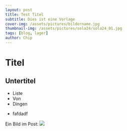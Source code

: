 ```yaml
---
layout: post
title: Test Titel
subtitle: Dies ist eine Vorlage
cover-img: /assets/pictures/bildername.jpg 
thumbnail-img: /assets/pictures/sola24/sola24_01.jpg
tags: [blog, lager]
author: Chip
---
```


# Titel

## Untertitel

- Liste
- Von
- Dingen
* fafdadf

Ein Bild im Post:
![](/assets/pictures/bildername.jpg)
